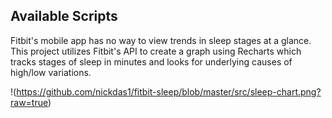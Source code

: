 ## Available Scripts

Fitbit's mobile app has no way to view trends in sleep stages at a glance.
This project utilizes Fitbit's API to create a graph using Recharts which tracks stages of sleep in minutes and looks for underlying causes of high/low variations.

!(https://github.com/nickdas1/fitbit-sleep/blob/master/src/sleep-chart.png?raw=true)
